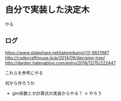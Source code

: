 # 自分で実装した決定木

やる

## ログ

https://www.slideshare.net/takemikami/r13-9821987
http://codecrafthouse.jp/p/2014/09/decision-tree/
http://darden.hatenablog.com/entry/2016/12/15/222447

これらを参考にやる


何から作ろうか.


* gini係数とか計算式の実装からやる？ -> やろう
